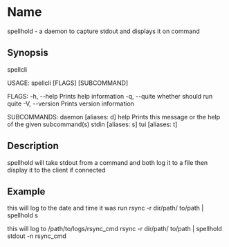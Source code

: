 # Name
  spellhold - a daemon to capture stdout and displays it on command

## Synopsis
  spellcli

  USAGE:
      spellcli [FLAGS] [SUBCOMMAND]

  FLAGS:
      -h, --help       Prints help information
      -q, --quite      whether should run quite
      -V, --version    Prints version information

  SUBCOMMANDS:
      daemon     [aliases: d]
      help      Prints this message or the help of the given subcommand(s)
      stdin      [aliases: s]
      tui        [aliases: t]

## Description
  spellhold will take stdout from a command and both log it to a file then
  display it to the client if connected


## Example
  this will log to the date and time it was run
    rsync -r dir/path/ to/path | spellhold s

  this will log to /path/to/logs/rsync_cmd
    rsync -r dir/path/ to/path | spellhold stdout -n rsync_cmd
